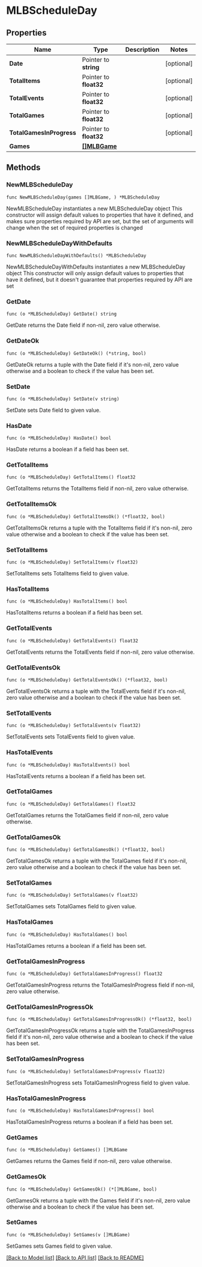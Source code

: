 # MLBScheduleDay

## Properties

Name | Type | Description | Notes
------------ | ------------- | ------------- | -------------
**Date** | Pointer to **string** |  | [optional] 
**TotalItems** | Pointer to **float32** |  | [optional] 
**TotalEvents** | Pointer to **float32** |  | [optional] 
**TotalGames** | Pointer to **float32** |  | [optional] 
**TotalGamesInProgress** | Pointer to **float32** |  | [optional] 
**Games** | [**[]MLBGame**](MLBGame.md) |  | 

## Methods

### NewMLBScheduleDay

`func NewMLBScheduleDay(games []MLBGame, ) *MLBScheduleDay`

NewMLBScheduleDay instantiates a new MLBScheduleDay object
This constructor will assign default values to properties that have it defined,
and makes sure properties required by API are set, but the set of arguments
will change when the set of required properties is changed

### NewMLBScheduleDayWithDefaults

`func NewMLBScheduleDayWithDefaults() *MLBScheduleDay`

NewMLBScheduleDayWithDefaults instantiates a new MLBScheduleDay object
This constructor will only assign default values to properties that have it defined,
but it doesn't guarantee that properties required by API are set

### GetDate

`func (o *MLBScheduleDay) GetDate() string`

GetDate returns the Date field if non-nil, zero value otherwise.

### GetDateOk

`func (o *MLBScheduleDay) GetDateOk() (*string, bool)`

GetDateOk returns a tuple with the Date field if it's non-nil, zero value otherwise
and a boolean to check if the value has been set.

### SetDate

`func (o *MLBScheduleDay) SetDate(v string)`

SetDate sets Date field to given value.

### HasDate

`func (o *MLBScheduleDay) HasDate() bool`

HasDate returns a boolean if a field has been set.

### GetTotalItems

`func (o *MLBScheduleDay) GetTotalItems() float32`

GetTotalItems returns the TotalItems field if non-nil, zero value otherwise.

### GetTotalItemsOk

`func (o *MLBScheduleDay) GetTotalItemsOk() (*float32, bool)`

GetTotalItemsOk returns a tuple with the TotalItems field if it's non-nil, zero value otherwise
and a boolean to check if the value has been set.

### SetTotalItems

`func (o *MLBScheduleDay) SetTotalItems(v float32)`

SetTotalItems sets TotalItems field to given value.

### HasTotalItems

`func (o *MLBScheduleDay) HasTotalItems() bool`

HasTotalItems returns a boolean if a field has been set.

### GetTotalEvents

`func (o *MLBScheduleDay) GetTotalEvents() float32`

GetTotalEvents returns the TotalEvents field if non-nil, zero value otherwise.

### GetTotalEventsOk

`func (o *MLBScheduleDay) GetTotalEventsOk() (*float32, bool)`

GetTotalEventsOk returns a tuple with the TotalEvents field if it's non-nil, zero value otherwise
and a boolean to check if the value has been set.

### SetTotalEvents

`func (o *MLBScheduleDay) SetTotalEvents(v float32)`

SetTotalEvents sets TotalEvents field to given value.

### HasTotalEvents

`func (o *MLBScheduleDay) HasTotalEvents() bool`

HasTotalEvents returns a boolean if a field has been set.

### GetTotalGames

`func (o *MLBScheduleDay) GetTotalGames() float32`

GetTotalGames returns the TotalGames field if non-nil, zero value otherwise.

### GetTotalGamesOk

`func (o *MLBScheduleDay) GetTotalGamesOk() (*float32, bool)`

GetTotalGamesOk returns a tuple with the TotalGames field if it's non-nil, zero value otherwise
and a boolean to check if the value has been set.

### SetTotalGames

`func (o *MLBScheduleDay) SetTotalGames(v float32)`

SetTotalGames sets TotalGames field to given value.

### HasTotalGames

`func (o *MLBScheduleDay) HasTotalGames() bool`

HasTotalGames returns a boolean if a field has been set.

### GetTotalGamesInProgress

`func (o *MLBScheduleDay) GetTotalGamesInProgress() float32`

GetTotalGamesInProgress returns the TotalGamesInProgress field if non-nil, zero value otherwise.

### GetTotalGamesInProgressOk

`func (o *MLBScheduleDay) GetTotalGamesInProgressOk() (*float32, bool)`

GetTotalGamesInProgressOk returns a tuple with the TotalGamesInProgress field if it's non-nil, zero value otherwise
and a boolean to check if the value has been set.

### SetTotalGamesInProgress

`func (o *MLBScheduleDay) SetTotalGamesInProgress(v float32)`

SetTotalGamesInProgress sets TotalGamesInProgress field to given value.

### HasTotalGamesInProgress

`func (o *MLBScheduleDay) HasTotalGamesInProgress() bool`

HasTotalGamesInProgress returns a boolean if a field has been set.

### GetGames

`func (o *MLBScheduleDay) GetGames() []MLBGame`

GetGames returns the Games field if non-nil, zero value otherwise.

### GetGamesOk

`func (o *MLBScheduleDay) GetGamesOk() (*[]MLBGame, bool)`

GetGamesOk returns a tuple with the Games field if it's non-nil, zero value otherwise
and a boolean to check if the value has been set.

### SetGames

`func (o *MLBScheduleDay) SetGames(v []MLBGame)`

SetGames sets Games field to given value.



[[Back to Model list]](../README.md#documentation-for-models) [[Back to API list]](../README.md#documentation-for-api-endpoints) [[Back to README]](../README.md)


